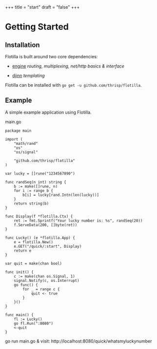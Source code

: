 +++
title = "start"
draft = "false"
+++
# Getting Started

## Installation<a name="installation"></a>

Flotilla is built around two core dependencies: 

- [engine](http://github.com/thrisp/engine) *routing, multiplexing, net/http basics & interface*

- [djinn](http://github.com/thrisp/djinn/) *templating*

Flotilla can be installed with `go get -u github.com/thrisp/flotilla`.


## Example<a name="example"></a>

A simple example application using Flotilla.


main.go

    package main

    import (
        "math/rand"
        "os"
        "os/signal"

        "github.com/thrisp/flotilla"
    )

    var lucky = []rune("1234567890")

    func randSeq(n int) string {
        b := make([]rune, n)
        for i := range b {
            b[i] = lucky[rand.Intn(len(lucky))]
        }
        return string(b)
    }

    func Display(f *flotilla.Ctx) {
        ret := fmt.Sprintf("Your lucky number is: %s", randSeq(20))
        f.ServeData(200, []byte(ret))
    }

    func Lucky() (e *flotilla.App) {
        e = flotilla.New()
        e.GET("/quick/:start", Display)
        return e
    }

    var quit = make(chan bool)

    func init() {
        c := make(chan os.Signal, 1)
        signal.Notify(c, os.Interrupt)
        go func() {
            for _ = range c {
                quit <- true
            }
        }()
    }

    func main() {
        fl := Lucky()
        go fl.Run(":8080")
        <-quit
    }

go run main.go & visit: http://localhost:8080/quick/whatsmyluckynumber
